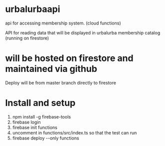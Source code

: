 # urbalurbaapi
api for accessing membership system. (cloud functions)

API for reading data that will be displayed in urbalurba membership catalog (running on firestore)

# will be hosted on firestore and maintained via github
Deploy will be from master branch directly to firestore

# Install and setup
1) npm install -g firebase-tools
2) firebase login
3) firebase init functions
4) uncomment in functions/src/index.ts so that the test can run
5) firebase deploy --only functions
